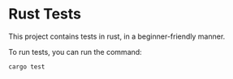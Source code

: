 # Rust Tests

This project contains tests in rust, in a beginner-friendly manner.

To run tests, you can run the command:

```zsh
cargo test
```
